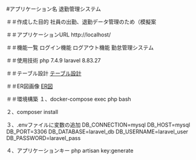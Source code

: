#アプリケーション名
退勤管理システム

＃＃作成した目的
社員の出勤、退勤データ管理のため（模擬案

＃＃アプリケーションURL
http://localhost/

＃＃機能一覧
ログイン機能
ログアウト機能
勤怠管理システム

＃＃使用技術
php 7.4.9
laravel 8.83.27

＃＃テーブル設計
[テーブル設計](atte/table.png)

＃＃ER図画像
[ER図](atte/ER.png)

＃＃環境構築
１、docker-compose exec php bash

２、composer install

３、.envファイルに変数の追加
DB_CONNECTION=mysql
DB_HOST=mysql
DB_PORT=3306
DB_DATABASE=laravel_db
DB_USERNAME=laravel_user
DB_PASSWORD=laravel_pass

４、アプリケーションキー
php artisan key:generate

